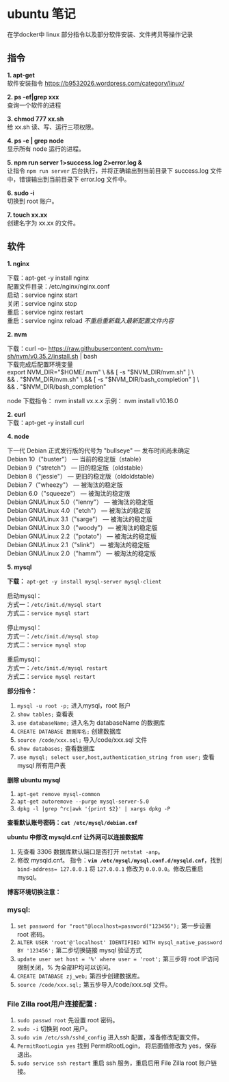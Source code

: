 <!--
 * @Author: monai
 * @Date: 2020-02-27 14:42:53
 * @LastEditors: monai
 * @LastEditTime: 2020-04-06 10:29:50
 -->
# ubuntu 笔记
在学docker中 linux 部分指令以及部分软件安装、文件拷贝等操作记录

## 指令 ##

**1. apt-get**  
软件安装指令 <https://b9532026.wordpress.com/category/linux/>  

**2. ps -ef|grep xxx**  
查询一个软件的进程

**3. chmod 777 xx.sh**  
给 xx.sh 读、写、运行三项权限。

**4. ps -e | grep node**  
显示所有 node 运行的进程。

**5. npm run server 1>success.log 2>error.log &**  
让指令 `npm run server` 后台执行，并将正确输出到当前目录下 success.log 文件中，错误输出到当前目录下 error.log 文件中。

**6. sudo -i**  
切换到 root 账户。

**7. touch xx.xx**  
创建名字为 xx.xx 的文件。


## 软件 ##
**1. nginx**  

下载：apt-get -y install nginx  
配置文件目录：/etc/nginx/nginx.conf  
启动：service nginx start  
关闭：service nginx stop  
重启：service nginx restart  
重启：service nginx reload *不重启重新载入最新配置文件内容*

**2. nvm**

下载：curl -o- https://raw.githubusercontent.com/nvm-sh/nvm/v0.35.2/install.sh | bash  
下载完成后配置环境变量  
export NVM_DIR="$HOME/.nvm" \  
&& [ -s "$NVM_DIR/nvm.sh" ] \  
&& \. "$NVM_DIR/nvm.sh" \  
&& [ -s "$NVM_DIR/bash_completion" ] \  
&& \. "$NVM_DIR/bash_completion"  

node 下载指令：
nvm install vx.x.x 示例： nvm install v10.16.0

**2. curl**  
下载：apt-get -y install curl

**4. node**

下一代 Debian 正式发行版的代号为 "bullseye" — 发布时间尚未确定  
Debian 10（"buster"） — 当前的稳定版（stable）  
Debian 9（"stretch"） — 旧的稳定版（oldstable）  
Debian 8（"jessie"） — 更旧的稳定版（oldoldstable）  
Debian 7（"wheezy"） — 被淘汰的稳定版  
Debian 6.0（"squeeze"） — 被淘汰的稳定版  
Debian GNU/Linux 5.0（"lenny"） — 被淘汰的稳定版  
Debian GNU/Linux 4.0（"etch"） — 被淘汰的稳定版  
Debian GNU/Linux 3.1（"sarge"） — 被淘汰的稳定版  
Debian GNU/Linux 3.0（"woody"） — 被淘汰的稳定版  
Debian GNU/Linux 2.2（"potato"） — 被淘汰的稳定版  
Debian GNU/Linux 2.1（"slink"） — 被淘汰的稳定版  
Debian GNU/Linux 2.0（"hamm"） — 被淘汰的稳定版  

**5. mysql**

**下载：** `apt-get -y install mysql-server mysql-client`

启动mysql：  
方式一：`/etc/init.d/mysql start`   
方式二：`service mysql start`

停止mysql：  
方式一：`/etc/init.d/mysql stop`  
方式二：`service mysql stop`  

重启mysql：  
方式一：`/etc/init.d/mysql restart`  
方式二：`service mysql restart`  

**部分指令：**  
1. `mysql -u root -p;` 进入mysql，root 账户
2. `show tables;` 查看表
3. `use databaseName;` 进入名为 databaseName 的数据库
4. `CREATE DATABASE 数据库名;` 创建数据库
5. `source /code/xxx.sql;` 导入/code/xxx.sql 文件
6. `show databases;` 查看数据库
7. `use mysql; select user,host,authentication_string from user;` 查看 mysql 所有用户表

**删除 ubuntu mysql**
1. `apt-get remove mysql-common`
2. `apt-get autoremove --purge mysql-server-5.0`
3. `dpkg -l |grep ^rc|awk '{print $2}' | xargs dpkg -P`  

**查看默认账号密码：`cat /etc/mysql/debian.cnf`**

**ubuntu 中修改 mysqld.cnf 让外网可以连接数据库**  
1. 先查看 3306 数据库默认端口是否打开 `netstat -anp`。
2. 修改 mysqld.cnf。 指令：**`vim /etc/mysql/mysql.conf.d/mysqld.cnf`**，找到 `bind-address= 127.0.0.1` 将 `127.0.0.1` 修改为 `0.0.0.0`。修改后重启 mysql。


**博客环境切换注意：**  
### **mysql:**
1. `set password for "root"@localhost=password("123456");` 第一步设置 root 密码。
2. `ALTER USER 'root'@'localhost' IDENTIFIED WITH mysql_native_password BY '123456';` 第二步切换链接 mysql 验证方式
3. `update user set host = '%' where user = 'root';` 第三步将 root IP访问限制关闭，% 为全部IP均可以访问。
4. `CREATE DATABASE zj_web;` 第四步创建数据库。
5. `source /code/xxx.sql;` 第五步导入/code/xxx.sql 文件。

### **File Zilla root用户连接配置 :**
1. `sudo passwd root` 先设置 root 密码。
2. `sudo -i` 切换到 root 用户。
3. `sudo vim /etc/ssh/sshd_config` 进入ssh 配置，准备修改配置文件。
4. `PermitRootLogin yes` 找到 PermitRootLogin， 将后面值修改为 yes，保存退出。
5. `sudo service ssh restart` 重启 ssh 服务，重启后用 File Zilla root 账户链接。
